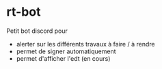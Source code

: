 # rt-bot

Petit bot discord pour 
- alerter sur les différents travaux à faire / à rendre
- permet de signer automatiquement
- permet d'afficher l'edt (en cours)
